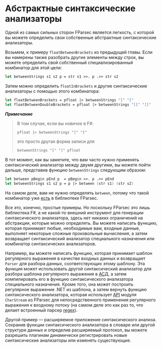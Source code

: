 # Абстрактные синтаксические анализаторы

Одной из самых сильных сторон FParsec является легкость, с которой вы можете определить свои собственные абстрактные синтаксические анализаторы.

Возьмем, к примеру `floatBetweenBrackets` из предыдущей главы. Если вы намерены также разобрать другие элементы между строк, вы можете определить свой собственный специализированный комбинатор для этой цели:
```fsharp
let betweenStrings s1 s2 p = str s1 >>. p .>> str s2
```

Затем можно определить `floatInBrackets` и другие синтаксические анализаторы с помощью этого комбинатора:
```fsharp
let floatBetweenBrackets = pfloat |> betweenStrings "[" "]"
let floatBetweenDoubleBrackets = pfloat |> betweenStrings "[[" "]]"
```

**_Примечание_**

>В том случае, если вы новичок в F#:
>```fsharp
>pfloat |> betweenStrings "[" "]"
>```
>это просто другая форма записи для 
>```fsharp
>betweenStrings "[" "]" pfloat
>```

В тот момент, как вы заметите, что вам часто нужно применять синтаксический анализатор между двумя другими, вы можете пойти дальше, представив функцию `betweenStrings` следующим образом:
```fsharp
let between pBegin pEnd p  = pBegin >>. p .>> pEnd
let betweenStrings s1 s2 p = p |> between (str s1) (str s2)
```

На самом деле, вам не нужно определять `between`, потому что такой комбинатор уже [есть](http://www.quanttec.com/fparsec/reference/primitives.html#members.between) в библиотеке FParsec.

Все это, конечно, простые примеры. Но поскольку FParsec это лишь библиотека F#, а не какой-то внешний инструмент для генерации синтаксического анализатора, здесь нет никаких ограничений на абстракции, которые можно определять. Вы можете написать функцию, которая принимает любые, необходимые вам, входные данные, выполняет некоторые сложные произвольные вычисления, а затем возвращает синтаксический анализатор специального назначения или комбинатор синтаксических анализаторов.

Например, вы можете написать функцию, которая принимает шаблон регулярного выражения в качестве входных данных и возвращает `Parser` для разбора данных, соответствующих этому шаблону. Эта функция может использовать другой синтаксический анализатор для разбора шаблона регулярного выражения в [АСД](https://ru.wikipedia.org/wiki/Абстрактное_синтаксическое_дерево), а затем компилировать его в функцию синтаксического анализатора специального назначения. Кроме того, она может построить регулярное выражение .NET из шаблона, а затем вернуть функцию синтаксического анализатора, которая использует [API](https://ru.wikipedia.org/wiki/API) модуля `CharStream` из FParsec для непосредственного применения регулярного выражения к входному потоку (на самом деле это как раз то, что делает встроенный парсер [regex](http://www.quanttec.com/fparsec/reference/charparsers.html#members.regex)).

Другой пример &mdash; расширяемое приложение синтаксического анализа. Сохранив функции синтаксического анализатора в словаре или другой структуре данных и определив расширяемый протокол, вы можете разрешить плагинам динамически регистрировать новые синтаксические анализаторы или изменять существующие.

